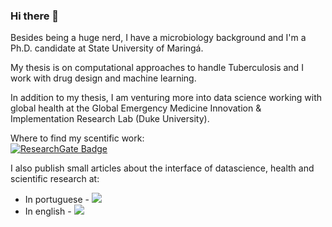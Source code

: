 ### Hi there 👋

Besides being a huge nerd, I have a microbiology background and I'm a Ph.D. candidate at State University of Maringá. 

My thesis is on computational approaches to handle Tuberculosis and I work with drug design and machine learning. 

In addition to my thesis, I am venturing more into data science working with global health at the Global Emergency Medicine Innovation & Implementation Research Lab (Duke University).

Where to find my scentific work:<br>
[![ResearchGate Badge](https://img.shields.io/badge/Research-Gate-9cf)](https://www.researchgate.net/profile/Joao-Souza-16)

I also publish small articles about the interface of datascience, health and scientific research at: <br>
* In portuguese - [<img src="https://img.shields.io/badge/linkedin-%230077B5.svg?&style=for-the-badge&logo=linkedin&logoColor=white" />](www.linkedin.com/in/souzajvp)
* In english - [<img src="https://img.shields.io/badge/medium-%2312100E.svg?&style=for-the-badge&logo=medium&logoColor=white" />](https://souzajvp.medium.com/)
